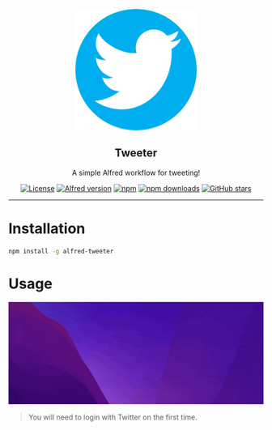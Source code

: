 <p align="center">
  <img src="icon.png" alt="Twitter logo" width="240" />
</p>

<h2 align="center">Tweeter</h2>

<p align="center">A simple Alfred workflow for tweeting!</p>

<p align="center">
  <a href="LICENSE"><img src="https://img.shields.io/npm/l/alfred-tweeter" alt="License"></a>
  <a href="https://www.alfredapp.com"><img src="https://img.shields.io/badge/alfred-4-blue" alt="Alfred version"></a>
  <a href="https://www.npmjs.com/package/alfred-tweeter"><img src="https://img.shields.io/npm/v/alfred-tweeter" alt="npm"></a>
  <a href="https://www.npmjs.com/package/alfred-tweeter"><img src="https://img.shields.io/npm/dm/alfred-tweeter" alt="npm downloads"></a>
  <a href="https://github.com/earthpyy/alfred-tweeter"><img src="https://img.shields.io/github/stars/earthpyy/alfred-tweeter?style=social" alt="GitHub stars"></a>
</p>

---

# Installation

```bash
npm install -g alfred-tweeter
```

# Usage

<p align="center">
  <img src="screenshot.gif" alt="Screenshot" />
</p>

> You will need to login with Twitter on the first time.
